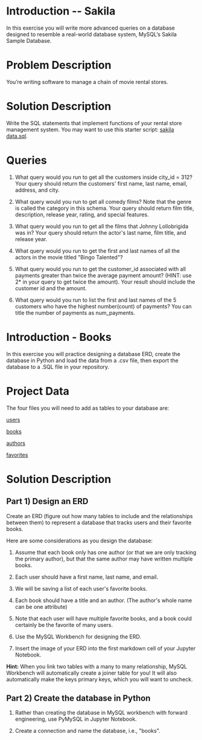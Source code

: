 # Introduction -- Sakila
In this exercise you will write more advanced queries on a database designed to resemble a real-world database system, MySQL’s Sakila Sample Database.

# Problem Description
You’re writing software to manage a chain of movie rental stores.

# Solution Description
Write the SQL statements that implement functions of your rental store management system. You may want to use this starter script: [sakila data.sql](https://s3.amazonaws.com/General_V88/boomyeah2015/codingdojo/curriculum/content/chapter/sakila-data.sql).

# Queries
1. What query would you run to get all the customers inside city_id = 312? Your query should return the customers' first name, last name, email, address, and city. 

2. What query would you run to get all comedy films? Note that the genre is called the category in this schema.  Your query should return film title, description, release year, rating, and special features.

3. What query would you run to get all the films that Johnny Lollobrigida was in? Your query should return the actor's last name, film title, and release year. 

4. What query would you run to get the first and last names of all the actors in the movie titled "Bingo Talented"?

5. What query would you run to get the customer_id associated with all payments greater than twice the average payment amount? (HINT: use 2* in your query to get twice the amount). Your result should include the customer id and the amount.

6. What query would you run to list the first and last names of the 5 customers who have the highest number(count) of payments? You can title the number of payments as num_payments.



# Introduction - Books
In this exercise you will practice designing a database ERD, create the database in Python and load the data from a .csv file, then export the database to a .SQL file in your repository.

# Project Data

The four files you will need to add as tables to your database are:

[users](https://docs.google.com/spreadsheets/d/1_c2WTx_eiH8pUM-PTgyt7T4aIl1A3Cp1ukPVPEijoYc/gviz/tq?tqx=out:csv&sheet=users)

[books](https://docs.google.com/spreadsheets/d/1_D-vW7GXiQfG6D9nzjscgVctKLb6TZl_o8ERNH_tet8/gviz/tq?tqx=out:csv&sheet=books)

[authors](https://docs.google.com/spreadsheets/d/17rABPt5eaIxfhGO75dYCbH-5IloKsAR0HH9V6VC43ZI/gviz/tq?tqx=out:csv&sheet=authors)

[favorites](https://docs.google.com/spreadsheets/d/1SLb3RAhcrZsPWRwR0_njWX7KssUYZ16JFsVqBkSU2GI/gviz/tq?tqx=out:csv&sheet=favorite)

# Solution Description

## Part 1) Design an ERD

Create an ERD (figure out how many tables to include and the relationships between them) to represent a database that tracks users and their favorite books.  

Here are some considerations as you design the database:

1. Assume that each book only has one author (or that we are only tracking the primary author), but that the same author may have written multiple books.

2. Each user should have a first name, last name, and email. 

3. We will be saving a list of each user's favorite books. 

4. Each book should have a title and an author.  (The author's whole name can be one attribute)

5. Note that each user will have multiple favorite books, and a book could certainly be the favorite of many users.

6. Use the MySQL Workbench for designing the ERD. 

7. Insert the image of your ERD into the first markdown cell of your Jupyter Notebook. 

**Hint:** When you link two tables with a many to many relationship, MySQL Workbench will automatically create a joiner table for you!  It will also automatically make the keys primary keys, which you will want to uncheck.

## Part 2) Create the database in Python 

1. Rather than creating the database in MySQL workbench with forward engineering, use PyMySQL in Jupyter Notebook.

2. Create a connection and name the database, i.e., "books".
